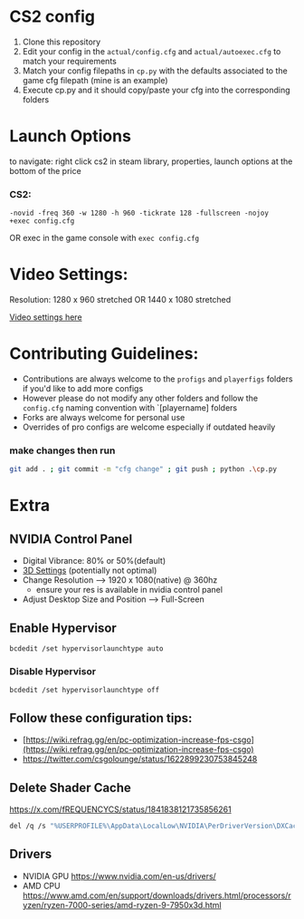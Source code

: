# CS2 config
1. Clone this repository
2. Edit your config in the `actual/config.cfg` and `actual/autoexec.cfg` to match your  requirements
3. Match your config filepaths in `cp.py` with the defaults associated to the game cfg filepath (mine is an example)
4. Execute cp.py and it should copy/paste your cfg into the corresponding folders

# Launch Options 
to navigate: right click cs2 in steam library, properties, launch options at the bottom of the price
### CS2: 
```
-novid -freq 360 -w 1280 -h 960 -tickrate 128 -fullscreen -nojoy  +exec config.cfg
```
OR exec in the game console with `exec config.cfg`


# Video Settings:

Resolution: 1280 x 960 stretched OR 1440 x 1080 stretched

[Video settings here](https://github.com/tzdanows/cs2-cfg/blob/main/actual/cs2_video.txt)

# Contributing Guidelines:

* Contributions are always welcome to the `profigs` and `playerfigs` folders if you'd like to add more configs
* However please do not modify any other folders and follow the `config.cfg` naming convention with `[playername] folders
* Forks are always welcome for personal use
* Overrides of pro configs are welcome especially if outdated heavily

### make changes then run
```bash
git add . ; git commit -m "cfg change" ; git push ; python .\cp.py
```

# Extra

## NVIDIA Control Panel
* Digital Vibrance: 80% or 50%(default)
* [3D Settings](https://i.imgur.com/vs5EpQx.gif) (potentially not optimal)
* Change Resolution --> 1920 x 1080(native) @ 360hz
    * ensure your res is available in nvidia control panel
* Adjust Desktop Size and Position --> Full-Screen
## Enable Hypervisor 
```
bcdedit /set hypervisorlaunchtype auto  
```

### Disable Hypervisor  
```
bcdedit /set hypervisorlaunchtype off  
```

## Follow these configuration tips:

* [https://wiki.refrag.gg/en/pc-optimization-increase-fps-csgo](https://wiki.refrag.gg/en/pc-optimization-increase-fps-csgo)
* https://twitter.com/csgolounge/status/1622899230753845248

## Delete Shader Cache

https://x.com/fREQUENCYCS/status/1841838121735856261

```bash
del /q /s "%USERPROFILE%\AppData\LocalLow\NVIDIA\PerDriverVersion\DXCache\*"
```

## Drivers

- NVIDIA GPU https://www.nvidia.com/en-us/drivers/
- AMD CPU https://www.amd.com/en/support/downloads/drivers.html/processors/ryzen/ryzen-7000-series/amd-ryzen-9-7950x3d.html